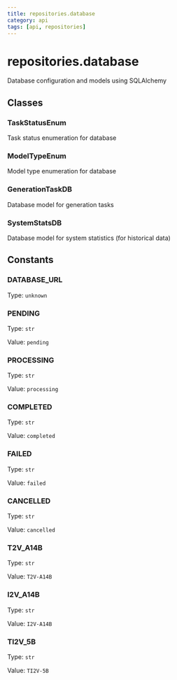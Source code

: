 ```yaml
---
title: repositories.database
category: api
tags: [api, repositories]
---
```


# repositories.database

Database configuration and models using SQLAlchemy

## Classes

### TaskStatusEnum

Task status enumeration for database

### ModelTypeEnum

Model type enumeration for database

### GenerationTaskDB

Database model for generation tasks

### SystemStatsDB

Database model for system statistics (for historical data)

## Constants

### DATABASE_URL

Type: `unknown`

### PENDING

Type: `str`

Value: `pending`

### PROCESSING

Type: `str`

Value: `processing`

### COMPLETED

Type: `str`

Value: `completed`

### FAILED

Type: `str`

Value: `failed`

### CANCELLED

Type: `str`

Value: `cancelled`

### T2V_A14B

Type: `str`

Value: `T2V-A14B`

### I2V_A14B

Type: `str`

Value: `I2V-A14B`

### TI2V_5B

Type: `str`

Value: `TI2V-5B`


